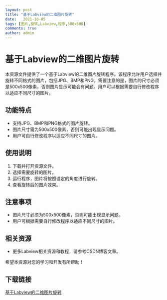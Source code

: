```yaml
---
layout: post
title: "基于Labview的二维图片旋转"
date:   2021-10-05
tags: [图片,旋转,Labview,程序,500x500]
comments: true
author: admin
---
```

# 基于Labview的二维图片旋转

本资源文件提供了一个基于Labview的二维图片旋转程序。该程序允许用户选择并旋转不同格式的图片，包括JPG、BMP和PNG。需要注意的是，图片的尺寸必须是500x500像素，否则图片显示可能会有问题。用户可以根据需要自行修改程序以适应不同尺寸的图片。

## 功能特点
- 支持JPG、BMP和PNG格式的图片旋转。
- 图片尺寸需为500x500像素，否则可能出现显示问题。
- 用户可自行修改程序以适应不同尺寸的图片。

## 使用说明
1. 下载并打开资源文件。
2. 选择需要旋转的图片。
3. 运行程序，图片将按照设定的角度进行旋转。
4. 查看旋转后的图片效果。

## 注意事项
- 图片尺寸必须为500x500像素，否则可能出现显示问题。
- 用户可根据需要自行修改程序以适应不同尺寸的图片。

## 相关资源
- 更多Labview相关资源和教程，请参考CSDN博客文章。

希望本资源对您的学习和开发有所帮助！

## 下载链接

[基于Labview的二维图片旋转](https://pan.quark.cn/s/5c7e08ce6989)